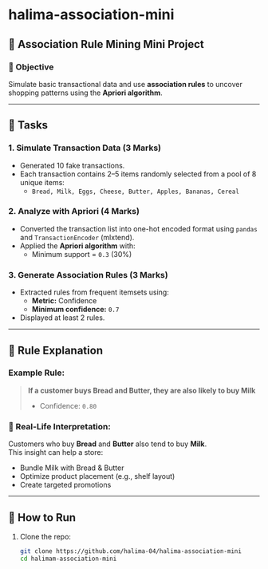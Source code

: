 # halima-association-mini

## 🛒 Association Rule Mining Mini Project

### 🎯 Objective

Simulate basic transactional data and use **association rules** to uncover shopping patterns using the **Apriori algorithm**.

---

## 📌 Tasks

### 1. Simulate Transaction Data (3 Marks)
- Generated 10 fake transactions.
- Each transaction contains 2–5 items randomly selected from a pool of 8 unique items:
  - `Bread, Milk, Eggs, Cheese, Butter, Apples, Bananas, Cereal`

### 2. Analyze with Apriori (4 Marks)
- Converted the transaction list into one-hot encoded format using `pandas` and `TransactionEncoder` (mlxtend).
- Applied the **Apriori algorithm** with:
  - Minimum support = `0.3` (30%)

### 3. Generate Association Rules (3 Marks)
- Extracted rules from frequent itemsets using:
  - **Metric:** Confidence  
  - **Minimum confidence:** `0.7`
- Displayed at least 2 rules.

---

## 📘 Rule Explanation

### Example Rule:
> **If a customer buys Bread and Butter, they are also likely to buy Milk**  
> - Confidence: `0.80`

### 🧠 Real-Life Interpretation:
Customers who buy **Bread** and **Butter** also tend to buy **Milk**.  
This insight can help a store:
- Bundle Milk with Bread & Butter
- Optimize product placement (e.g., shelf layout)
- Create targeted promotions

---

## 🚀 How to Run

1. Clone the repo:
   ```bash
   git clone https://github.com/halima-04/halima-association-mini
   cd halimam-association-mini
